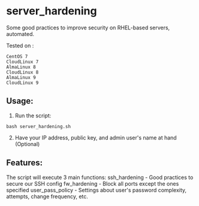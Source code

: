 # server_hardening
Some good practices to improve security on RHEL-based servers, automated. 

 Tested on :
```
CentOS 7
CloudLinux 7
AlmaLinux 8
CloudLinux 8
AlmaLinux 9 
CloudLinux 9 
```

## Usage:
1. Run the script:
```
bash server_hardening.sh
```

2. Have your IP address, public key, and admin user's name at hand (Optional) 

## Features:

The script will execute 3 main functions:
ssh_hardening - Good practices to secure our SSH config
fw_hardening  - Block all ports except the ones specified
user_pass_policy - Settings about user's password complexity, attempts, change frequency, etc. 
